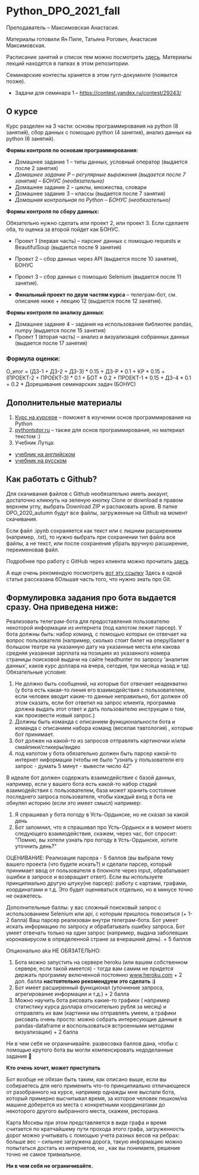 # Python_DPO_2021_fall

Преподаватель – Максимовская Анастасия.

Материалы готовили Ян Пиле, Татьяна Рогович, Анастасия Максимовская.

Расписание занятий и список тем можно посмотреть [здесь](https://docs.google.com/spreadsheets/d/11h_rt0IF4yfWaRakehj1DW_JTmz9_77Lt6x-Ac9Ygws/edit#gid=174136418). Материалы лекций находятся в папках в этом репозитории.

Семинарские контесты хранятся в этом гугл-документе (появится позже).

* Задачи для семинара 1 – https://contest.yandex.ru/contest/29243/


## О курсе

Курс разделен на 3 части: основы программирования на python (8 занятий), сбор данных с помощью python (4 занятия), анализ данных на python (6 занятий).

**Формы контроля по основам программирования:**
* Домашнее задание 1 – типы данных, условный оператор (выдается после 2 занятия)
* *Домашнее задание Р – регулярные выражения (выдается после 7 занятия) – БОНУС (необязательно)*
* Домашнее задание 2 – циклы, множества, словари
* Домашнее задание 3 – классы (выдается после 7 занятия)
* *Домашняя контрольная по Python – БОНУС (необязательно)*

**Формы контроля по сбору данных:**

Обязательно нужно сделать или проект 2, или проект 3. Если сделаете оба, то оценка за второй пойдет как БОНУС.

* Проект 1 (первая часть) – парсинг данных с помощью requests и BeautifulSoup (выдается после 9 занятия)
* Проект 2 – сбор данных через API (выдается после 10 занятия), БОНУС
* Проект 3 – сбор данных с помощью Selenium (выдается после 11 занятия).

* **Финальный проект по двум частям курса** – телеграм-бот, см. описание ниже + лекцию 12 (выдается после 12 занятия).

**Формы контроля по анализу данных**:
* Домашнее задание 4 – задания на использование библиотек pandas, numpy (выдается после 15 занятия)
* Проект 1 (вторая часть) – анализ и визуализация собранных данных (выдается после 17 занятия)

### Формула оценки:

О_итог = (ДЗ-1 + ДЗ-2 + ДЗ-3) * 0.15 + ДЗ-Р * 0.1 + КР * 0.15 + (ПРОЕКТ-2 + ПРОЕКТ-3) * 0.1 + БОТ * 0.2 + ПРОЕКТ-1 * 0.15 + ДЗ-4 *  0.1 + 0.2 * Дорешивания семинарских задач (БОНУС)

## Дополнительные материалы

1. [Курс на курсере](https://www.coursera.org/learn/python-osnovy-programmirovaniya) – поможет в изучении основ программирования на Python
2. [pythontutor.ru](https://pythontutor.ru/) – также для основ программирования, но материал текстом :)
3. Учебник Лутца:
* [учебник на английском](https://vk.com/doc44301783_517813011?hash=702af85baf625360b9&dl=95b74aab4d623be4c6)
* [учебник на русском](https://vk.com/doc44301783_517813053?hash=da4e86b2ebc1ab461d&dl=125d77221c81d99db0)


## Как работать с Github?
Для скачивания файлов с Github необязательно иметь аккаунт, достаточно кликнуть на зеленую кнопку Clone or download в правом верхнем углу, выбрать Download ZIP и распаковать архив. В папке DPO_2020_autumn будут все файлы, загруженные на Github на момент скачивания.

Если файл .ipynb сохраняется как текст или с лишним расширением (например, .txt), то нужно выбрать при сохранении тип файла все файлы, 
а не текст, или после сохранения убрать вручную расширение, переименовав файл.

Подробнее про работу с GitHub через клиента можно прочитать [здесь](https://github.com/pileyan/DPO_Python_2021/blob/main/lect01_git_basic_types/2021_DPO_1_0_git.ipynb)

А еще очень рекомендую посмотреть [вот эту ссылку](https://towardsdatascience.com/getting-started-with-git-and-github-6fcd0f2d4ac6)
Здесь в одной статье рассказана бОльшая часть того, что нужно знать про Git.

## Формулировка задания про бота выдается сразу. Она приведена ниже:

Реализовать телеграм-бота для предоставления пользователю некоторой информации из интернета (под капотом лежит парсер). У бота должны быть: набор команд, с помощью которых он отвечает на вопрос пользователя (например, сколько стоит билет на оперу/балет в большом театре на указанную дату на указанные места или какова средняя указанная зарплата на позициях из указанного номера страницы поисковой выдачи на сайте headhunter по запросу ‘аналитик данных’, каков курс доллара на вчера, сегодня, три месяца назад и тд). Обязательные условия:

1) Не должно быть сообщений, на которые бот отвечает неадекватно (у бота есть какая-то линия его взаимодействия с пользователем, если человек вводит какие-то данные неправильно, бот должен об этом сказать, если бот ответил на запрос клиента, программа должна выдать этот ответ и дать пользователю инструкции о том, как произвести новый запрос.) 
2) Должны быть команда с описанием функциональности бота и команда с описанием набора команд (веселая тавтология) , которые бот принимает.
3) бот должен на какой-то из запросов отправлять картиночки и/или смайлики/стикеры/видео
4) под капотом у бота обязательно должен быть парсер какой-то интернет ниформации (чтобы не было “узнать у пользователя его запрос - думать 5 минут - вывести число 42”

В идеале бот должен содержать взаимодействие с базой данных, например, если у вашего бота есть какой-то набор стадий взаимодействия с пользователем, база может хранить состояние последнего запроса пользователя, чтобы каждый вход в бота не обнулял историю (если это имеет смысл) например:

1) Я спрашивал у бота погоду в Усть-Ордынске, но не сказал за какой день
2) Бот запомнил, что я спрашивал про Усть-Ордынск и в момент моего следующего взаимодействия, скажем, через час, бот спросит: "Помню, вы хотели узнать про погоду в Усть-Ордынске, хотите уточнить день?"

ОЦЕНИВАНИЕ:
Реализация парсера - 5 баллов (вы выбрали тему вашего проекта (что будете искать?) и сделали парсер, который принимает ввод от пользователя в блокноте через input, обрабатывает ошибки в запросе и возвращает ответ).  Если вы используете принципиально другую штуку(не парсер): работу с картами, графами, координатами и т.д. Это будет оцениваться отдельно, но в минусе точно не окажетесь.


Дополнительные баллы: у вас сложный поисковый запрос с использованием Selenium или api, с которым пришлось повозиться (+ 1-2 балла)
Ваш парсер реализован внутри телеграм-бота. Бот умеет искать информацию по запросу и обрабатывать ошибку запроса. Бот умеет отвечать только на один запрос (например, выдача заболевших коронавирусом в определенной стране за вчерашний день). + 5 баллов


Опционально aka НЕ ОБЯЗАТЕЛЬНО:
1) Бота можно запустить на сервере heroku (или вашем собственном сервере, если такой имеется) - тогда вам самим не придется держать программу включенной постоянно www.heroku.com + 2 доп. балла **настоятельно рекомендуем это сделать :)**
2) Бот имеет расширенный функционал (уточнение запроса, агрегирование информации и т.д.) + 2 балла
2) Можно научить бота рисовать какие-то графики ( например статистику курса доллара относительно рубля за месяц) и отправлять их вам (картинки мы отправлять умеем, а графики рисовать очень просто: можно собрать интересующие данные в pandas-dataframe и воспользоваться встроенными методами визуализации) + 2 балла

Ни в чем себя не ограничивайте.
развесовка баллов дана, чтобы с помощью крутого бота вы могли компенсировать недоделанные задания 🙂

**Кто очень хочет, может приступать**

Бот вообще не обязан быть таким, как описано выше, если вы собираетесь для него применить что-то принципиально отличающееся от разобранного на курсе, например однажды мне выслали бота, который примерно высчитывал время, за которое человек пешком/на машине доберется из места с конкретными координатами до некоторого другого выбранного места, скажем, ресторана.

Карта Москвы при этом представляется в виде графа и время считается по кратчайшему пути прохода этого графа, загруженность дорог можно учитывать с помощью учета разных весов на ребрах: больше вес – сильнее загружена дорога, такую информацию можно попытаться достать из интернетов, но , как вы понимаете, решение точно не самое тривиальное.

**Ни в чем себя не ограничивайте.**
